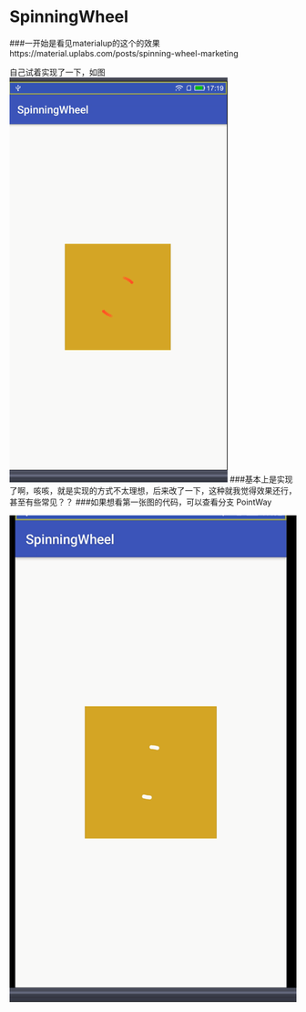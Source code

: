 # SpinningWheel

###一开始是看见materialup的这个的效果https://material.uplabs.com/posts/spinning-wheel-marketing

自己试着实现了一下，如图
![image](https://github.com/wtus/SpinningWheel/blob/master/screenshot.gif)
###基本上是实现了啊，咳咳，就是实现的方式不太理想，后来改了一下，这种就我觉得效果还行，甚至有些常见？？
###如果想看第一张图的代码，可以查看分支 PointWay


![image](https://github.com/wtus/SpinningWheel/blob/master/screenshot1.gif)


